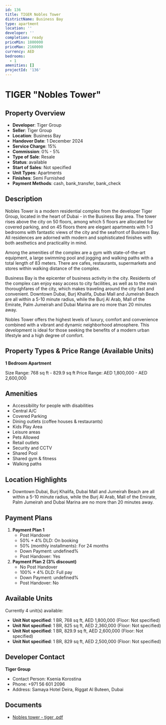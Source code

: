 ```yaml
---
id: 136
title: TIGER Nobles Tower
districtName: Business Bay
type: apartment
location: ''
developer: ''
completion: ready
priceMin: 1800000
priceMax: 2160000
currency: AED
bedrooms:
  - 1
amenities: []
projectId: '136'
---
```


# TIGER "Nobles Tower"

## Property Overview
- **Developer**: Tiger Group
- **Seller**: Tiger Group
- **Location**: Business Bay
- **Handover Date**: 1 December 2024
- **Service Charge**: 15%
- **Commission**: 0% - 5%
- **Type of Sale**: Resale
- **Status**: available
- **Start of Sales**: Not specified
- **Unit Types**: Apartments
- **Finishes**: Semi Furnished
- **Payment Methods**: cash, bank_transfer, bank_check

## Description
Nobles Tower is a modern residential complex from the developer Tiger Group, located in the heart of Dubai - in the Business Bay area. The tower rises above the city on 50 floors, among which 5 floors are allocated for covered parking, and on 45 floors there are elegant apartments with 1-3 bedrooms with fantastic views of the city and the seafront of Business Bay. All residences are adorned with modern and sophisticated finishes with both aesthetics and practicality in mind.

 Among the amenities of the complex are a gym with state-of-the-art equipment, a large swimming pool and jogging and walking paths with a total length of 83 meters. There are cafes, restaurants, supermarkets and stores within walking distance of the complex.

Business Bay is the epicenter of business activity in the city. Residents of the complex can enjoy easy access to city facilities, as well as to the main thoroughfares of the city, which makes traveling around the city fast and convenient. Downtown Dubai, Burj Khalifa, Dubai Mall and Jumeirah Beach are all within a 5-10 minute radius, while the Burj Al Arab, Mall of the Emirate, Palm Jumeirah and Dubai Marina are no more than 20 minutes away.

 Nobles Tower offers the highest levels of luxury, comfort and convenience combined with a vibrant and dynamic neighborhood atmosphere. This development is ideal for those seeking the benefits of a modern urban lifestyle and a high degree of comfort.

## Property Types & Price Range (Available Units)
**1 Bedroom Apartment**

Size Range: 768 sq ft - 829.9 sq ft
Price Range: AED 1,800,000 - AED 2,600,000

## Amenities
- Accessibility for people with disabilities
- Central A/C
- Covered Parking
- Dining outlets  (coffee houses & restaurants)
- Kids Play Area
- Leisure areas
- Pets Allowed
- Retail outlets
- Security and CCTV
- Shared Pool
- Shared gym & fitness
- Walking paths

## Location Highlights
- Downtown Dubai, Burj Khalifa, Dubai Mall and Jumeirah Beach are all within a 5-10 minute radius, while the Burj Al Arab, Mall of the Emirate, Palm Jumeirah and Dubai Marina are no more than 20 minutes away.

## Payment Plans
1. **Payment Plan 1**
   - Post Handover
   - 50% + 4% DLD: On booking
   - 50% (monthly installments): For 24 months
   - Down Payment: undefined%
   - Post Handover: Yes
2. **Payment Plan 2 (3% discount)**
   - No Post Handover
   - 100% + 4% DLD: Full pay
   - Down Payment: undefined%
   - Post Handover: No

## Available Units
Currently 4 unit(s) available:
- **Unit Not specified**: 1 BR, 768 sq ft, AED 1,800,000 (Floor: Not specified)
- **Unit Not specified**: 1 BR, 825 sq ft, AED 2,360,000 (Floor: Not specified)
- **Unit Not specified**: 1 BR, 829.9 sq ft, AED 2,600,000 (Floor: Not specified)
- **Unit Not specified**: 1 BR, 829 sq ft, AED 2,500,000 (Floor: Not specified)

## Developer Contact
**Tiger Group**
- Contact Person: Ksenia Korostina
- Phone: +971 56 601 2096
- Address: Samaya Hotel Deira, Riggat Al Buteen, Dubai

## Documents
- [Nobles tower - tiger .pdf](https://cdn.geniemap.net/2023/06/22/pm9Ow5Z7aiE2EWN320zvsXNOFawS0x4pXCfNkwDc.pdf)
